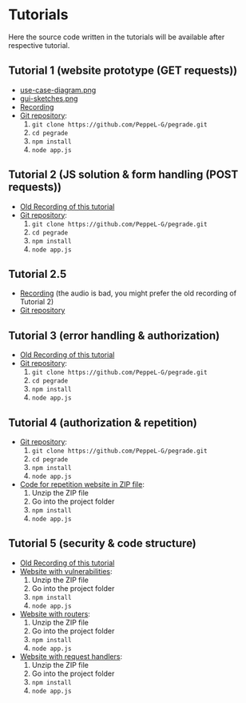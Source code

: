 # Tutorials
Here the source code written in the tutorials will be available after respective tutorial.

## Tutorial 1 (website prototype (GET requests))
* [use-case-diagram.png](./files/tutorial-01/use-case-diagram.png)
* [gui-sketches.png](./files/tutorial-01/gui-sketches.png)
* [Recording](https://www.youtube.com/watch?v=FMwfsgIzfVg)
* [Git repository](https://github.com/PeppeL-G/pegrade/tree/tutorial-01):
	1. `git clone https://github.com/PeppeL-G/pegrade.git`
	2. `cd pegrade`
	3. `npm install`
	4. `node app.js`

## Tutorial 2 (JS solution & form handling (POST requests))
* [Old Recording of this tutorial](https://play.ju.se/media/Web%20Development%20Fundamentals%202020%20Tutorial%204/0_hfnrs183)
* [Git repository](https://github.com/PeppeL-G/pegrade/tree/tutorial-02):
	1. `git clone https://github.com/PeppeL-G/pegrade.git`
	2. `cd pegrade`
	3. `npm install`
	4. `node app.js`

## Tutorial 2.5
* [Recording](https://www.youtube.com/watch?v=O2BtVqU8nL4) (the audio is bad, you might prefer the old recording of Tutorial 2)
* [Git repository](https://github.com/PeppeL-G/pegrade/)

## Tutorial 3 (error handling & authorization)
* [Old Recording of this tutorial](https://play.ju.se/media/Web+Development+Fundamentals+2020+Tutorial+5/0_2ei0010d?st=154)
* [Git repository](https://github.com/PeppeL-G/pegrade/tree/tutorial-03):
	1. `git clone https://github.com/PeppeL-G/pegrade.git`
	2. `cd pegrade`
	3. `npm install`
	4. `node app.js`


## Tutorial 4 (authorization & repetition)
* [Git repository](https://github.com/PeppeL-G/pegrade/tree/tutorial-04):
	1. `git clone https://github.com/PeppeL-G/pegrade.git`
	2. `cd pegrade`
	3. `npm install`
	4. `node app.js`
* [Code for repetition website in ZIP file](./files/repetition-website.zip):
	1. Unzip the ZIP file
	2. Go into the project folder
	3. `npm install`
	4. `node app.js`


## Tutorial 5 (security & code structure)
* [Old Recording of this tutorial](https://play.ju.se/media/Web%20Development%20Fundamentals%202020%20Tutorial%206/0_wlazjzcf)
* [Website with vulnerabilities](./files/tutorial-05/vulnerabilities.zip):
	1. Unzip the ZIP file
	2. Go into the project folder
	3. `npm install`
	4. `node app.js`
* [Website with routers](./files/tutorial-05/pegrade-with-routers.zip):
	1. Unzip the ZIP file
	2. Go into the project folder
	3. `npm install`
	4. `node app.js`
* [Website with request handlers](./files/tutorial-05/pegrade-request-handlers.zip):
	1. Unzip the ZIP file
	2. Go into the project folder
	3. `npm install`
	4. `node app.js`